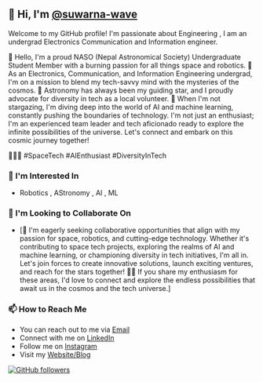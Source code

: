 ## 👋 Hi, I'm [@suwarna-wave](https://github.com/suwarna-wave)
 
Welcome to my GitHub profile! I'm passionate about Engineering , I am an undergrad Electronics Communication and Information engineer. 

🌟 Hello, I'm a proud NASO (Nepal Astronomical Society) Undergraduate Student Member with a burning passion for all things space and robotics. 🚀 As an Electronics, Communication, and Information Engineering undergrad, I'm on a mission to blend my tech-savvy mind with the mysteries of the cosmos. 🌌 Astronomy has always been my guiding star, and I proudly advocate for diversity in tech as a local volunteer. 🧠 When I'm not stargazing, I'm diving deep into the world of AI and machine learning, constantly pushing the boundaries of technology. I'm not just an enthusiast; I'm an experienced team leader and tech aficionado ready to explore the infinite possibilities of the universe. Let's connect and embark on this cosmic journey together!

 🌠🤖🔭 #SpaceTech #AIEnthusiast #DiversityInTech


### 👀 I'm Interested In
- Robotics , AStronomy , AI , ML


### 💞️ I'm Looking to Collaborate On
- [💞️ I'm eagerly seeking collaborative opportunities that align with my passion for space, robotics, and cutting-edge technology. Whether it's contributing to space tech projects, exploring the realms of AI and machine learning, or championing diversity in tech initiatives, I'm all in. Let's join forces to create innovative solutions, launch exciting ventures, and reach for the stars together! 🚀✨ If you share my enthusiasm for these areas, I'd love to connect and explore the endless possibilities that await us in the cosmos and the tech universe.]

### 📫 How to Reach Me
- You can reach out to me via [Email](Suwarnapyakurel5@gmail.com)
- Connect with me on [LinkedIn](https://www.linkedin.com/in/suwarna-pyakurel-9a4232256/)
- Follow me on [Instagram](https://www.instagram.com/suwarna_pyakurel/)
- Visit my [Website/Blog](https://essentialsapplications.blogspot.com/)

[![GitHub followers](https://img.shields.io/github/followers/suwarna-wave?label=Follow&style=social)](https://github.com/suwarna-wave)

<!---
suwarna-wave/suwarna-wave is a ✨ special ✨ repository because its `README.md` (this file) appears on your GitHub profile.
You can click the Preview link to take a look at your changes.
-->
